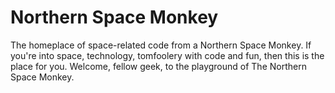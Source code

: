 # Northern Space Monkey

The homeplace of space-related code from a Northern Space Monkey. If you're into space, technology, tomfoolery with code and fun, then this is the place for you. Welcome, fellow geek, to the playground of The Northern Space Monkey.
